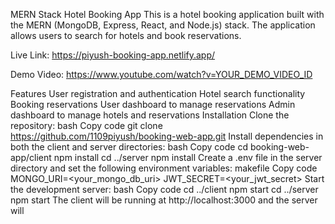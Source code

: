 MERN Stack Hotel Booking App
This is a hotel booking application built with the MERN (MongoDB, Express, React, and Node.js) stack. The application allows users to search for hotels and book reservations.

Live Link: https://piyush-booking-app.netlify.app/

Demo Video: https://www.youtube.com/watch?v=YOUR_DEMO_VIDEO_ID

Features
User registration and authentication
Hotel search functionality
Booking reservations
User dashboard to manage reservations
Admin dashboard to manage hotels and reservations
Installation
Clone the repository:
bash
Copy code
git clone https://github.com/1109piyush/booking-web-app.git
Install dependencies in both the client and server directories:
bash
Copy code
cd booking-web-app/client
npm install
cd ../server
npm install
Create a .env file in the server directory and set the following environment variables:
makefile
Copy code
MONGO_URI=<your_mongo_db_uri>
JWT_SECRET=<your_jwt_secret>
Start the development server:
bash
Copy code
cd ../client
npm start
cd ../server
npm start
The client will be running at http://localhost:3000 and the server will



